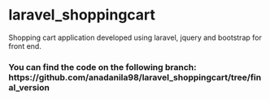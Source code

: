 # laravel_shoppingcart
Shopping cart application developed using laravel, jquery and bootstrap for front end.

<h3>You can find the code on the following branch: https://github.com/anadanila98/laravel_shoppingcart/tree/final_version</h3>
